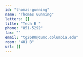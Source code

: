 ```yaml
---
id: "thomas-gunning"
name: "Thomas Gunning"
letters: []
title: "Tech B "
phone: "851-5292"
fax: ""
email: "tg2680@cumc.columbia.edu"
room: "401 B"
url: []
---
```

